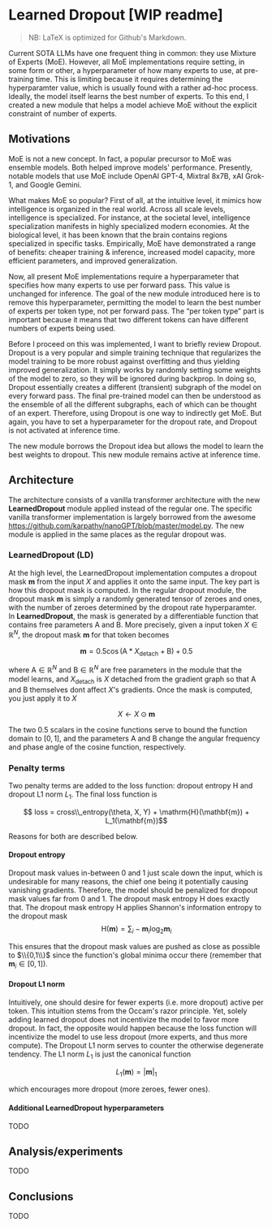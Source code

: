 # Learned Dropout [WIP readme]
> NB: LaTeX is optimized for Github's Markdown. 

Current SOTA LLMs have one frequent thing in common: they use Mixture of Experts (MoE). However, all MoE implementations require setting, in some form or other, a hyperparameter of how many experts to use, at pre-training time. This is limiting because it requires determining the hyperparamter value, which is usually found with a rather ad-hoc process. Ideally, the model itself learns the best number of experts. To this end, I created a new module that helps a model achieve MoE without the explicit constraint of number of experts.

## Motivations

MoE is not a new concept. In fact, a popular precursor to MoE was ensemble models. Both helped improve models' performance. Presently, notable models that use MoE include OpenAI GPT-4, Mixtral 8x7B, xAI Grok-1, and Google Gemini.

What makes MoE so popular? First of all, at the intuitive level, it mimics how intelligence is organized in the real world. Across all scale levels, intelligence is specialized. For instance, at the societal level, intelligence specialization manifests in highly specialized modern economies. At the biological level, it has been known that the brain contains regions specialized in specific tasks. Empirically, MoE have demonstrated a range of benefits: cheaper training & inference, increased model capacity, more efficient parameters, and improved generalization.

Now, all present MoE implementations require a hyperparameter that specifies how many experts to use per forward pass. This value is unchanged for inference. The goal of the new module introduced here is to remove this hyperparameter, permitting the model to learn the best number of experts per token type, not per forward pass. The “per token type” part is important because it means that two different tokens can have different numbers of experts being used.

Before I proceed on this was implemented, I want to briefly review Dropout. Dropout is a very popular and simple training technique that regularizes the model training to be more robust against overfitting and thus yielding improved generalization. It simply works by randomly setting some weights of the model to zero, so they will be ignored during backprop. In doing so, Dropout essentially creates a different (transient) subgraph of the model on every forward pass. The final pre-trained model can then be understood as the ensemble of all the different subgraphs, each of which can be thought of an expert. Therefore, using Dropout is one way to indirectly get MoE. But again, you have to set a hyperparameter for the dropout rate, and Dropout is not activated at inference time.

The new module borrows the Dropout idea but allows the model to learn the best weights to dropout. This new module remains active at inference time.

## Architecture

The architecture consists of a vanilla transformer architecture with the new **LearnedDropout** module applied instead of the regular one. The specific vanilla transformer implementation is largely borrowed from the awesome https://github.com/karpathy/nanoGPT/blob/master/model.py. The new module is applied in the same places as the regular dropout was.

### LearnedDropout (LD)

At the high level, the LearnedDropout implementation computes a dropout mask $\mathbf{m}$ from the input $X$ and applies it onto the same input. The key part is how this dropout mask is computed. In the regular dropout module, the dropout mask $\mathbf{m}$ is simply a randomly generated tensor of zeroes and ones, with the number of zeroes determined by the dropout rate hyperparamter. In **LearnedDropout**, the mask is generated by a differentiable function that contains free parameters $\mathrm{A}$ and $\mathrm{B}$. More precisely, given a input token $X \in \mathbb{R}^{N}$, the dropout mask $\mathbf{m}$ for that token becomes

$$\mathbf{m} =  0.5 \cos(\mathrm{A} * X_{\text{detach}} + \mathrm{B}) + 0.5$$ 

where $\mathrm{A} \in \mathbb{R}^{N}$ and $\mathrm{B} \in \mathbb{R}^{N}$ are free parameters in the module that the model learns, and $X_{\text{detach}}$ is $X$ detached from the gradient graph so that $\mathrm{A}$ and $\mathrm{B}$ themselves dont affect $X$'s gradients. Once the mask is computed, you just apply it to $X$

$$ X \leftarrow X \odot \mathbf{m}$$

The two $0.5$ scalars in the cosine functions serve to bound the function domain to $[0,1]$, and the parameters $\mathrm{A}$ and $\mathrm{B}$ change the angular frequency and phase angle of the cosine function, respectively. 

### Penalty terms

Two penalty terms are added to the loss function: dropout entropy $\mathrm{H}$ and dropout L1 norm ${L_1}$. The final loss function is

$$ loss = cross\\_entropy(\theta, X, Y) + \mathrm{H}(\mathbf{m}) + L_1(\mathbf{m})$$

Reasons for both are described below.

#### Dropout entropy

Dropout mask values in-between 0 and 1 just scale down the input, which is undesirable for many reasons, the chief one being it potentially causing vanishing gradients. Therefore, the model should be penalized for dropout mask values far from 0 and 1. The dropout mask entropy $\mathrm{H}$ does exactly that. The dropout mask entropy $\mathrm{H}$ applies Shannon's information entropy to the dropout mask
$$\mathrm{H}(\mathbf{m}) =  \sum_{i}-\mathbf{m}_i\log_2\mathbf{m}_i $$

This ensures that the dropout mask values are pushed as close as possible to $\\{0,1\\}$ since the function's global minima occur there (remember that $\mathbf{m}_i \in [0,1]$).

#### Dropout L1 norm

Intuitively, one should desire for fewer experts (i.e. more dropout) active per token. This intuition stems from the Occam's razor principle. Yet, solely adding learned dropout does not incentivize the model to favor more dropout. In fact, the opposite would happen because the loss function will incentivize the model to use less dropout (more experts, and thus more compute). The Dropout L1 norm serves to counter the otherwise degenerate tendency. The L1 norm ${L_1}$ is just the canonical function

$$ L_1(\mathbf{m}) = |\mathbf{m}|_1$$

which encourages more dropout (more zeroes, fewer ones).

#### Additional LearnedDropout hyperparameters

TODO

## Analysis/experiments

TODO

## Conclusions

TODO